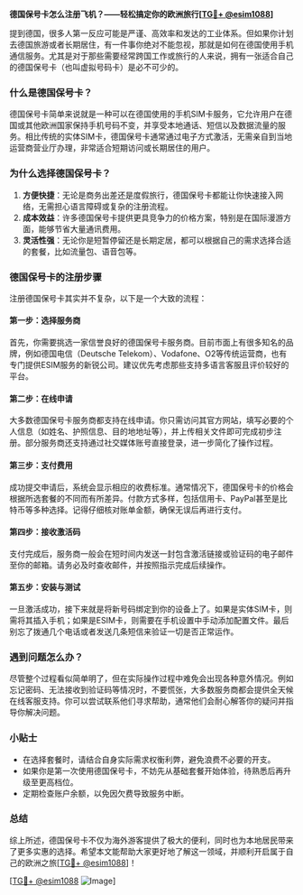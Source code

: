 **德国保号卡怎么注册飞机？——轻松搞定你的欧洲旅行[[TG💪+ @esim1088](https://t.me/s/esim1088)]**

提到德国，很多人第一反应可能是严谨、高效率和发达的工业体系。但如果你计划去德国旅游或者长期居住，有一件事你绝对不能忽视，那就是如何在德国使用手机通信服务。尤其是对于那些需要经常跨国工作或旅行的人来说，拥有一张适合自己的德国保号卡（也叫虚拟号码卡）是必不可少的。

### 什么是德国保号卡？

德国保号卡简单来说就是一种可以在德国使用的手机SIM卡服务，它允许用户在德国或其他欧洲国家保持手机号码不变，并享受本地通话、短信以及数据流量的服务。相比传统的实体SIM卡，德国保号卡通常通过电子方式激活，无需亲自到当地运营商营业厅办理，非常适合短期访问或长期居住的用户。

### 为什么选择德国保号卡？

1. **方便快捷**：无论是商务出差还是度假旅行，德国保号卡都能让你快速接入网络，无需担心语言障碍或复杂的注册流程。
2. **成本效益**：许多德国保号卡提供更具竞争力的价格方案，特别是在国际漫游方面，能够节省大量通讯费用。
3. **灵活性强**：无论你是短暂停留还是长期定居，都可以根据自己的需求选择合适的套餐，比如流量包、语音包等。

### 德国保号卡的注册步骤

注册德国保号卡其实并不复杂，以下是一个大致的流程：

#### 第一步：选择服务商

首先，你需要挑选一家信誉良好的德国保号卡服务商。目前市面上有很多知名的品牌，例如德国电信（Deutsche Telekom）、Vodafone、O2等传统运营商，也有专门提供ESIM服务的新锐公司。建议优先考虑那些支持多语言客服且评价较好的平台。

#### 第二步：在线申请

大多数德国保号卡服务商都支持在线申请。你只需访问其官方网站，填写必要的个人信息（如姓名、护照信息、目的地地址等），并上传相关文件即可完成初步注册。部分服务商还支持通过社交媒体账号直接登录，进一步简化了操作过程。

#### 第三步：支付费用

成功提交申请后，系统会显示相应的收费标准。通常情况下，德国保号卡的价格会根据所选套餐的不同而有所差异。付款方式多样，包括信用卡、PayPal甚至是比特币等多种选择。记得仔细核对账单金额，确保无误后再进行支付。

#### 第四步：接收激活码

支付完成后，服务商一般会在短时间内发送一封包含激活链接或验证码的电子邮件至你的邮箱。请务必及时查收邮件，并按照指示完成后续操作。

#### 第五步：安装与测试

一旦激活成功，接下来就是将新号码绑定到你的设备上了。如果是实体SIM卡，则需将其插入手机；如果是ESIM卡，则需要在手机设置中手动添加配置文件。最后别忘了拨通几个电话或者发送几条短信来验证一切是否正常运作。

### 遇到问题怎么办？

尽管整个过程看似简单明了，但在实际操作过程中难免会出现各种意外情况。例如忘记密码、无法接收到验证码等情况时，不要慌张，大多数服务商都会提供全天候在线客服支持。你可以尝试联系他们寻求帮助，通常他们会耐心解答你的疑问并指导你解决问题。

### 小贴士

- 在选择套餐时，请结合自身实际需求权衡利弊，避免浪费不必要的开支。
- 如果你是第一次使用德国保号卡，不妨先从基础套餐开始体验，待熟悉后再升级至更高档位。
- 定期检查账户余额，以免因欠费导致服务中断。

### 总结

综上所述，德国保号卡不仅为海外游客提供了极大的便利，同时也为本地居民带来了更多实惠的选择。希望本文能帮助大家更好地了解这一领域，并顺利开启属于自己的欧洲之旅[[TG💪+ @esim1088](https://t.me/s/esim1088)]！

[[TG💪+ @esim1088](https://t.me/s/esim1088) ![Image](https://i.postimg.cc/4NQfJmqS/Snipaste-2025-05-13-00-14-12.png)]